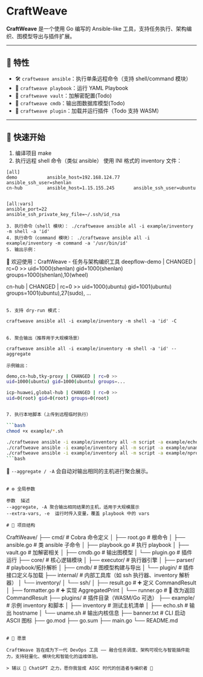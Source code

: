 # CraftWeave

**CraftWeave** 是一个使用 Go 编写的 Ansible-like 工具，支持任务执行、架构编织、图模型导出与插件扩展。

---

## 🧩 特性

- 🛠️ `craftweave ansible`：执行单条远程命令（支持 shell/command 模块）
- 📜 `craftweave playbook`：运行 YAML Playbook
- 🔐 `craftweave vault`：加解密配置(Todo)
- 🧠 `craftweave cmdb`：输出图数据库模型(Todo)
- 🧩 `craftweave plugin`：加载并运行插件（Todo 支持 WASM）

---

## 🚀 快速开始

1. 编译项目 make
2. 执行远程 shell 命令（类似 ansible）
使用 INI 格式的 inventory 文件：

```
[all]
demo           ansible_host=192.168.124.77     ansible_ssh_user=shenlan
cn-hub         ansible_host=1.15.155.245       ansible_ssh_user=ubuntu


[all:vars]
ansible_port=22
ansible_ssh_private_key_file=~/.ssh/id_rsa

3. 执行命令（shell 模块）： ./craftweave ansible all -i example/inventory -m shell -a 'id'
4. 执行命令（command 模块）： ./craftweave ansible all -i example/inventory -m command -a '/usr/bin/id'
5. 输出示例：
```
🧶 欢迎使用：CraftWeave - 任务与架构编织工具
deepflow-demo | CHANGED | rc=0 >>
uid=1000(shenlan) gid=1000(shenlan) groups=1000(shenlan),10(wheel)

cn-hub | CHANGED | rc=0 >>
uid=1000(ubuntu) gid=1001(ubuntu) groups=1001(ubuntu),27(sudo),
...
```

5. 支持 dry-run 模式：

craftweave ansible all -i example/inventory -m shell -a 'id' -C


6. 聚合输出（推荐用于大规模场景）

craftweave ansible all -i example/inventory -m shell -a 'id' --aggregate

示例输出：
```
```bash
demo,cn-hub,tky-proxy | CHANGED | rc=0 >>
uid=1000(ubuntu) gid=1000(ubuntu) groups=...

icp-huawei,global-hub | CHANGED | rc=0 >>
uid=0(root) gid=0(root) groups=0(root)


7. 执行本地脚本（上传到远程临时执行）

```bash
chmod +x example/*.sh

./craftweave ansible -i example/inventory all -m script -a example/echo.sh
./craftweave ansible -i example/inventory all -m script -a example/uname.sh --aggregate
./craftweave ansible -i example/inventory all -m script -a example/nproc.sh --aggregate
```bash
```

📌 `--aggregate / -A` 会自动对输出相同的主机进行聚合展示。
```

# ⚙️ 全局参数

参数	描述
--aggregate, -A	聚合输出相同结果的主机，适用于大规模展示
--extra-vars, -e  运行时传入变量，覆盖 playbook 中的 vars

# 📁 项目结构

```
CraftWeave/
├── cmd/                  # Cobra 命令定义
│   ├── root.go           # 根命令
│   ├── ansible.go        # 类 ansible 子命令
│   ├── playbook.go       # 执行 playbook
│   ├── vault.go          # 加解密相关
│   ├── cmdb.go           # 输出图模型
│   └── plugin.go         # 插件运行
├── core/                 # 核心逻辑模块
│   ├── executor/         # 执行器引擎
│   ├── parser/           # playbook/拓扑解析
│   ├── cmdb/             # 图模型构建与导出
│   └── plugin/           # 插件接口定义与加载
├── internal/             # 内部工具库（如 ssh 执行器、inventory 解析器）
│   └── inventory/
│   └── ssh/
│       ├── result.go       # ➕ 定义 CommandResult
│       ├── formatter.go    # ➕ 实现 AggregatedPrint
│       └── runner.go       # 🔁 改为返回 CommandResult
├── plugins/              # 插件目录（WASM/Go 可选）
├── example/              # 示例 inventory 和脚本
│   ├── inventory         # 测试主机清单
│   ├── echo.sh           # 输出 hostname
│   └── uname.sh          # 输出内核信息
├── banner.txt            # CLI 启动 ASCII 图标
├── go.mod
├── go.sum
├── main.go
└── README.md
```

# 🔮 愿景

CraftWeave 旨在成为下一代 DevOps 工具 —— 融合任务调度、架构可视化与智能插件能力，支持轻量化、模块化和智能化的运维体验。

> 辅以 🤖 ChatGPT 之力，愿你我皆成 AIGC 时代的创造者与编织者 🚀
